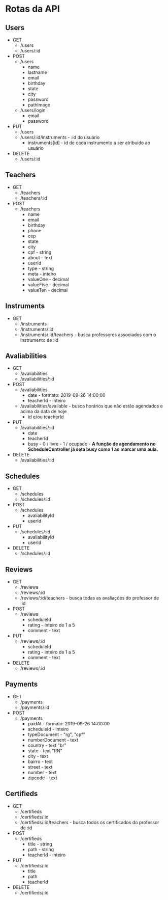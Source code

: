 # Rotas da API

## Users

-   GET
    -   /users
    -   /users/:id
-   POST
    -   /users
        -   name
        -   lastname
        -   email
        -   birthday
        -   state
        -   city
        -   password
        -   pathImage
    -   /users/login
        -   email
        -   password
-   PUT
    -   /users
    -   /users/:id/instruments - :id do usuário
        -   instruments[id] - id de cada instrumento a ser atribuído ao usuário
-   DELETE
    -   /users/:id

## Teachers

-   GET
    -   /teachers
    -   /teachers/:id
-   POST
    -   /teachers
        -   name
        -   email
        -   birthday
        -   phone
        -   cep
        -   state
        -   city
        -   cpf - string
        -   about - text
        -   userId
        -   type - string
        -   meta - inteiro
        -   valueOne - decimal
        -   valueFive - decimal
        -   valueTen - decimal

## Instruments

-   GET
    -   /instruments
    -   /instruments/:id
    -   /instruments/:id/teachers - busca professores associados com o instrumento de :id

## Avaliabilities

-   GET
    -   /avaliabilities
    -   /avaliabilities/:id
-   POST
    -   /avaliabilities
        -   date - formato: 2019-09-26 14:00:00
        -   teacherId - inteiro
    -   /avaliabilities/available - busca horários que não estão agendados e acima da data de hoje
        -   id e/ou teacherId
-   PUT
    -   /avaliabilities/:id
        -   date
        -   teacherId
        -   busy - 0 / livre - 1 / ocupado - **A função de agendamento no ScheduleController já seta busy como 1 ao marcar uma aula.**
-   DELETE
    -   /avaliabilities/:id

## Schedules

-   GET
    -   /schedules
    -   /schedules/:id
-   POST
    -   /schedules
        -   avaliabilityId
        -   userId
-   PUT
    -   /schedules/:id
        -   avaliabilityId
        -   userId
-   DELETE
    -   /schedules/:id

## Reviews

-   GET
    -   /reviews
    -   /reviews/:id
    -   /reviews/:id/teachers - busca todas as avaliações do professor de :id
-   POST
    -   /reviews
        -   scheduleId
        -   rating - inteiro de 1 a 5
        -   comment - text
-   PUT
    -   /reviews/:id
        -   scheduleId
        -   rating - inteiro de 1 a 5
        -   comment - text
-   DELETE
    -   /reviews/:id

## Payments

-   GET
    -   /payments
    -   /payments/:id
-   POST
    -   /payments
        -   paidAt - formato: 2019-09-26 14:00:00
        -   scheduleId - inteiro
        -   typeDocument - "rg", "cpf"
        -   numberDocument - text
        -   country - text "br"
        -   state - text "RN"
        -   city - text
        -   bairro - text
        -   street - text
        -   number - text
        -   zipcode - text

## Certifieds

-   GET
    -   /certifieds
    -   /certifieds/:id
    -   /certifieds/:id/teachers - busca todos os certificados do professor de :id
-   POST
    -   /certifieds
        -   title - string
        -   path - string
        -   teacherId - inteiro
-   PUT
    -   /certifieds/:id
        -   title
        -   path
        -   teacherId
-   DELETE
    -   /certifieds/:id
